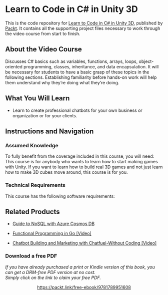 # Learn to Code in C# in Unity 3D
This is the code repository for [Learn to Code in C# in Unity 3D](https://www.packtpub.com/web-development/chatbot-building-and-marketing-chatfuel-without-coding-video?utm_source=github&utm_medium=repository&utm_campaign=9781789951837), published by [Packt](https://www.packtpub.com/?utm_source=github). It contains all the supporting project files necessary to work through the video course from start to finish.
## About the Video Course
Discusses C# basics such as variables, functions, arrays, loops, object-oriented programming, classes, inheritance, and data encapsulation. It will be necessary for students to have a basic grasp of these topics in the following sections. Establishing familiarity before hands-on work will help them understand why they’re doing what they’re doing.


<H2>What You Will Learn</H2>
<DIV class=book-info-will-learn-text>
<UL>
<LI>Learn to create professional chatbots for your own business or organization or for your clients. </LI></UL></DIV>

## Instructions and Navigation
### Assumed Knowledge
To fully benefit from the coverage included in this course, you will need:<br/>
This course is for anybody who wants to learn how to start making games with Unity. If you want to learn how to build real 3D games and not just learn how to make 3D cubes move around, this course is for you.
### Technical Requirements
This course has the following software requirements:<br/>
                         

## Related Products
* [Guide to NoSQL with Azure Cosmos DB](https://www.packtpub.com/web-development/chatbot-building-and-marketing-chatfuel-without-coding-video?utm_source=github&utm_medium=repository&utm_campaign=9781789951837)

* [Functional Programming in Go [Video]](https://www.packtpub.com/web-development/chatbot-building-and-marketing-chatfuel-without-coding-video?utm_source=github&utm_medium=repository&utm_campaign=9781789951837)

* [Chatbot Building and Marketing with Chatfuel-Without Coding [Video]](https://www.packtpub.com/web-development/chatbot-building-and-marketing-chatfuel-without-coding-video?utm_source=github&utm_medium=repository&utm_campaign=9781789951837)

### Download a free PDF

 <i>If you have already purchased a print or Kindle version of this book, you can get a DRM-free PDF version at no cost.<br>Simply click on the link to claim your free PDF.</i>
<p align="center"> <a href="https://packt.link/free-ebook/9781789951608">https://packt.link/free-ebook/9781789951608 </a> </p>